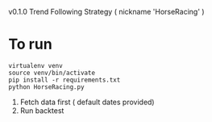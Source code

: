 v0.1.0 Trend Following Strategy ( nickname 'HorseRacing' )

# To run

```
virtualenv venv
source venv/bin/activate
pip install -r requirements.txt
python HorseRacing.py
```

1. Fetch data first ( default dates provided)
2. Run backtest